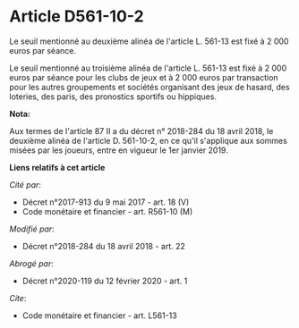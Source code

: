 # Article D561-10-2

Le seuil mentionné au deuxième alinéa de l'article L. 561-13 est fixé à 2 000 euros par séance. 

Le seuil mentionné au troisième alinéa de l'article L. 561-13 est fixé à 2 000 euros par séance pour les clubs de jeux et à 2
000 euros par transaction pour les autres groupements et sociétés organisant des jeux de hasard, des loteries, des paris, des
pronostics sportifs ou hippiques.

**Nota:**

Aux termes de l'article 87 II a du décret n° 2018-284 du 18 avril 2018, le deuxième alinéa de l'article D. 561-10-2, en ce
qu'il s'applique aux sommes misées par les joueurs, entre en vigueur le 1er janvier 2019.

**Liens relatifs à cet article**

_Cité par_:

  - Décret n°2017-913 du 9 mai 2017 - art. 18 (V)
  - Code monétaire et financier - art. R561-10 (M)

_Modifié par_:

  - Décret n°2018-284 du 18 avril 2018 - art. 22

_Abrogé par_:

  - Décret n°2020-119 du 12 février 2020 - art. 1

_Cite_:

  - Code monétaire et financier - art. L561-13
